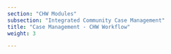 ```yaml
---
section: "CHW Modules"
subsection: "Integrated Community Case Management"
title: "Case Management - CHW Workflow"
weight: 3

---
```

